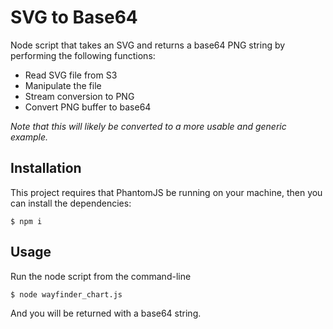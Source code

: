 SVG to Base64
==========

Node script that takes an SVG and returns a base64 PNG string by performing the
following functions:

- Read SVG file from S3
- Manipulate the file
- Stream conversion to PNG
- Convert PNG buffer to base64

_Note that this will likely be converted to a more usable and generic example._

Installation
----------

This project requires that PhantomJS be running on your machine, then you can
install the dependencies:

```text
$ npm i
```

Usage
----------

Run the node script from the command-line

```text
$ node wayfinder_chart.js
```

And you will be returned with a base64 string.
